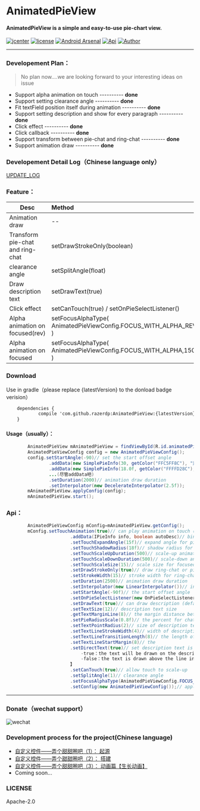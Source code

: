 # AnimatedPieView

#### AnimatedPieView is a simple and easy-to-use pie-chart view.

[![jcenter](https://api.bintray.com/packages/razerdp/maven/AnimatedPieView/images/download.svg)](https://bintray.com/razerdp/maven/AnimatedPieView/_latestVersion)
[![license](https://img.shields.io/badge/license-Apache--2.0-blue.svg)](https://github.com/razerdp/AnimatedPieView/blob/master/LICENSE)
[![Android Arsenal](https://img.shields.io/badge/Android%20Arsenal-AnimatedPieView-brightgreen.svg?style=flat)](https://android-arsenal.com/details/1/6507)
[![Api](https://img.shields.io/badge/Api-14%2B-green.svg)](https://img.shields.io/badge/Api-14%2B-green.svg)
[![Author](https://img.shields.io/badge/Author-razerdp-blue.svg)](https://github.com/razerdp) 

--- 

### Developement Plan：
  > No plan now....we are looking forward to your interesting ideas on issue
  
  - Support alpha animation on touch  ---------- **done**
  - Support setting clearance angle  ---------- **done**
  - Fit textField position itself during animation  ---------- **done**
  - Support setting description and show for every paragraph  ---------- **done**
  - Click effect  ---------- **done**
  - Click callback  ---------- **done**
  - Support transform between pie-chat and ring-chat  ---------- **done**
  - Support animation draw  ---------- **done**

### Developement Detail Log（Chinese language only）

[UPDATE_LOG](https://github.com/razerdp/AnimatedPieView/blob/master/UPDATE_LOG.md)

### Feature：
| Desc        | Method    |  Preview  |
| --------   | :-----   | ---- |
| Animation draw        | --      |   ![pie_animation](https://github.com/razerdp/AnimatedPieView/blob/master/art/pie_animation.gif)    |
| Transform pie-chat and ring-chat        | setDrawStrokeOnly(boolean)      |   ![pie_switch](https://github.com/razerdp/AnimatedPieView/blob/master/art/pie_switch.gif)    |
| clearance angle       | setSplitAngle(float)      |   ![pie_split_angle](https://github.com/razerdp/AnimatedPieView/blob/master/art/pie_split_angle.gif)    |
| Draw description text       | setDrawText(true)      |   ![pie_with_text](https://github.com/razerdp/AnimatedPieView/blob/master/art/pie_with_text.gif)    |
| Click effect       | setCanTouch(true) / setOnPieSelectListener()    |   ![pie_click_effect](https://github.com/razerdp/AnimatedPieView/blob/master/art/pie_click_effect.gif)    |
| Alpha animation on focused(rev)      | setFocusAlphaType(<br>AnimatedPieViewConfig.FOCUS_WITH_ALPHA_REV,150<br>)    |   ![pie_click_with_focus_alpha_type_rev](https://github.com/razerdp/AnimatedPieView/blob/master/art/pie_click_with_focus_alpha_type_rev.gif)    |
| Alpha animation on focused       | setFocusAlphaType(<br>AnimatedPieViewConfig.FOCUS_WITH_ALPHA,150<br>)    |   ![pie_click_with_focus_alpha_type](https://github.com/razerdp/AnimatedPieView/blob/master/art/pie_click_with_focus_alpha_type.gif)    |

### Download

Use in gradle（please replace {latestVersion} to the donload badge verision）
```xml
	dependencies {
	        compile 'com.github.razerdp:AnimatedPieView:{latestVersion}'
	}
```

#### Usage（usually）：

```java
        AnimatedPieView mAnimatedPieView = findViewById(R.id.animatedPieView);
        AnimatedPieViewConfig config = new AnimatedPieViewConfig();
        config.setStartAngle(-90)// set the start offset angle
                .addData(new SimplePieInfo(30, getColor("FFC5FF8C"), "这是第一段"))//bind your data which must implements IPieInfo
                .addData(new SimplePieInfo(18.0f, getColor("FFFFD28C"), "这是第二段"))
                ...(尽管addData吧)
                .setDuration(2000)// animation draw duration
                .setInterpolator(new DecelerateInterpolator(2.5f));
        mAnimatedPieView.applyConfig(config);
        mAnimatedPieView.start();
```

### Api：
```java
        AnimatedPieViewConfig mConfig=mAnimatedPieView.getConfig();
        mConfig.setTouchAnimation(true)// can play animation on touch（default : true）
                        .addData(IPieInfo info, boolean autoDesc)// bind your data which must implements IPieInfo. @params autoDesc：auto fill desc（etc. 3%）
                        .setTouchExpandAngle(15f)// expand angle for pie when touch
                        .setTouchShadowRadius(18f)// shadow radius for pie when touch
                        .setTouchScaleUpDuration(500)// scale-up animation duration for focused paragraph
                        .setTouchScaleDownDuration(500)// scale-down animation duration for focused paragraph
                        .setTouchScaleSize(15)// scale size for focused paragraph,only support for pie-chart
                        .setDrawStrokeOnly(true)// draw ring-chat or pie-chat（default : true）
                        .setStrokeWidth(15)// stroke width for ring-chat
                        .setDuration(2500)// animation draw duration
                        .setInterpolator(new LinearInterpolator())// interpolator for animation
                        .setStartAngle(-90f)// the start offset angle
                        .setOnPieSelectListener(new OnPieSelectListener<IPieInfo>())//click callback
                        .setDrawText(true)// can draw description (default : true)
                        .setTextSize(12)// description text size
                        .getTextMarginLine(8)// the margin distance between description text and indicating line 
                        .setPieRadiusScale(0.8f)// the percent for chat's radius and the view's size
                        .setTextPointRadius(2)// size of description text indicating line point
                        .setTextLineStrokeWidth(4)// width of description text indicating line
                        .setTextLineTransitionLength(8)// the length of the text indicating line at the corner
                        .setTextLineStartMargin(8)// the 
                        .setDirectText(true)// set description text is unified direction 【
                            -true：the text will be drawn on the description line
                            -false：the text is drawn above the line in the 1, 2 quadrants and below the line in the 3, 4 quadrants
                        】
                        .setCanTouch(true)// allow touch to scale-up
                        .setSplitAngle(1)// clearance angle
                        .setFocusAlphaType(AnimatedPieViewConfig.FOCUS_WITH_ALPHA_REV,150)// alpha animation on focused
                        .setConfig(new AnimatedPieViewConfig());// apply another config to current config（this will override all option,just show this api here,Not necessary to achieve）
```

---

### Donate（wechat support）
![wechat](https://github.com/razerdp/AnimatedPieView/blob/master/art/wechat.jpg)

### Development process for the project(Chinese language)
 - [自定义控件——弄个甜甜圈吧（1）： 起源](http://www.jianshu.com/p/b2a2d82e107e)
 - [自定义控件——弄个甜甜圈吧（2）： 搭建](http://www.jianshu.com/p/562c525ff927)
 - [自定义控件——弄个甜甜圈吧（3）： 动画篇【生长动画】](http://www.jianshu.com/p/f7842a97cb3e)
 - Coming soon...

### LICENSE
Apache-2.0
   
   

   




